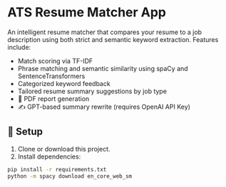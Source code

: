 # ATS Resume Matcher App

An intelligent resume matcher that compares your resume to a job description using both strict and semantic keyword extraction. Features include:

- Match scoring via TF-IDF
- Phrase matching and semantic similarity using spaCy and SentenceTransformers
- Categorized keyword feedback
- Tailored resume summary suggestions by job type
- 📄 PDF report generation
- ✍️ GPT-based summary rewrite (requires OpenAI API Key)

## 🚀 Setup

1. Clone or download this project.
2. Install dependencies:

```bash
pip install -r requirements.txt
python -m spacy download en_core_web_sm